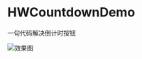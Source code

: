# HWCountdownDemo

一句代码解决倒计时按钮

![效果图](https://github.com/Loveway/HWCountdownDemo/blob/master/countdodn.gif)

